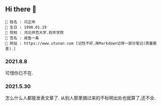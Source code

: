 ## Hi there 👋

```
👋 姓名 : 闫正伟
👋 生日 : 1998.01.19
👋 院校 : 河北师范大学.软件学院
👋 签名 : 咸鱼一条
👋 网站 : https://www.utunan.com [记性不好,用Markdown记得一部分笔记(质量极差).]
```

### 2021.8.8
可惜你已不在.

### 2021.5.30

<p>怎么什么人都能发表文章了.
从别人那里摘过来的不标明出处也就算了,还不全.
</p>
